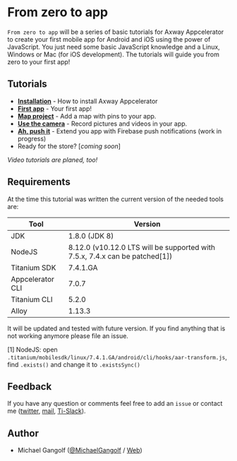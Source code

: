 # From zero to app

`From zero to app` will be a series of basic tutorials for Axway Appcelerator to create your first mobile app for Android and iOS using the power of JavaScript. You just need some basic JavaScript knowledge and a Linux, Windows or Mac (for iOS development). The tutorials will guide you from zero to your first app!

## Tutorials
* **[Installation](https://github.com/m1ga/titanium_with_atom)** - How to install Axway Appcelerator
* **[First app](./first_app.md)** - Your first app!
* **[Map project](./map_project.md)** - Add a map with pins to your app.
* **[Use the camera](./camera.md)** - Record pictures and videos in your app.
* **[Ah, push it](./push.md)** - Extend you app with Firebase push notifications (work in progress)
* Ready for the store? [_coming soon_]

_Video tutorials are planed, too!_

## Requirements
At the time this tutorial was written the current version of the needed tools are:

| Tool | Version |
| --- | --- |
| JDK | 1.8.0 (JDK 8) |
| NodeJS | 8.12.0 (v10.12.0 LTS will be supported with 7.5.x, 7.4.x can be patched[1]) |
| Titanium SDK | 7.4.1.GA |
| Appcelerator CLI | 7.0.7 |
| Titanium CLI |5.2.0 |  
| Alloy | 1.13.3 |

It will be updated and tested with future version. If you find anything that is not working anymore please file an issue.

[1] NodeJS: open `.titanium/mobilesdk/linux/7.4.1.GA/android/cli/hooks/aar-transform.js`, find `.exists()` and change it to `.existsSync()`

## Feedback
If you have any question or comments feel free to add an `issue` or contact me ([twitter](https://twitter.com/MichaelGangolf), [mail](miga@migaweb.de), [Ti-Slack](http://tislack.org/)).

## Author
- Michael Gangolf ([@MichaelGangolf](https://twitter.com/MichaelGangolf) / [Web](http://migaweb.de))
